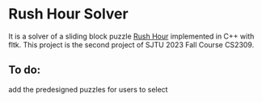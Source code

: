 # Rush Hour Solver

It is a solver of a sliding block puzzle [Rush Hour](https://en.wikipedia.org/wiki/Rush_Hour_(puzzle)) implemented in C++ with fltk. This project is the second project of SJTU 2023 Fall Course CS2309.

## To do:

add the predesigned puzzles for users to select
